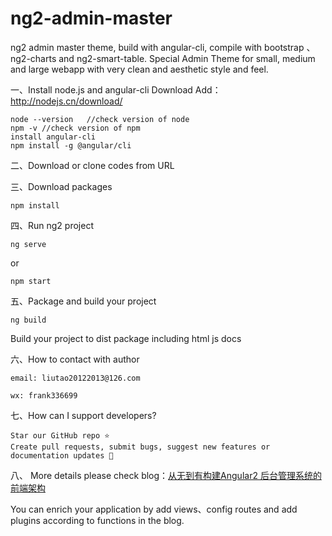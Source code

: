 # ng2-admin-master
ng2 admin master theme, build with angular-cli, compile with bootstrap 、ng2-charts and ng2-smart-table.
Special Admin Theme for small, medium and large webapp with very clean and aesthetic style and feel.


一、Install node.js and angular-cli
Download Add：http://nodejs.cn/download/

```
node --version   //check version of node
npm -v //check version of npm
install angular-cli
npm install -g @angular/cli
```
二、Download or clone codes from URL

三、Download packages

```
npm install
```
四、Run ng2 project

```
ng serve
```

or

```
npm start
```
五、Package and build your project

```
ng build
```

Build your project to dist package including html js docs

六、How to contact with author


```
email: liutao20122013@126.com

wx: frank336699
```
七、How can I support developers?


```
Star our GitHub repo ⭐️
Create pull requests, submit bugs, suggest new features or documentation updates 🔧
```
八、 More details please check blog：[从无到有构建Angular2 后台管理系统的前端架构](http://blog.csdn.net/franktaoge/article/details/60769501#0-qzone-1-62332-d020d2d2a4e8d1a374a433f596ad1440)

You can enrich your application by add views、config routes and add plugins according to functions in the blog.








